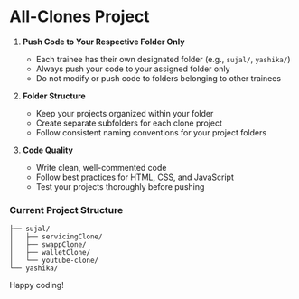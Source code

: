 # All-Clones Project

1. **Push Code to Your Respective Folder Only**
   - Each trainee has their own designated folder (e.g., `sujal/`, `yashika/`)
   - Always push your code to your assigned folder only
   - Do not modify or push code to folders belonging to other trainees

2. **Folder Structure**
   - Keep your projects organized within your folder
   - Create separate subfolders for each clone project
   - Follow consistent naming conventions for your project folders

3. **Code Quality**
   - Write clean, well-commented code
   - Follow best practices for HTML, CSS, and JavaScript
   - Test your projects thoroughly before pushing

### Current Project Structure

```
├── sujal/
│   ├── servicingClone/
│   ├── swappClone/
│   ├── walletClone/
│   └── youtube-clone/
└── yashika/
```

Happy coding!